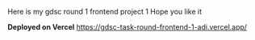 Here is my gdsc round 1 frontend project 1
Hope you like it

**Deployed on Vercel**
https://gdsc-task-round-frontend-1-adi.vercel.app/
